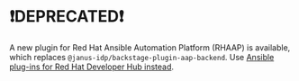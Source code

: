 # ❗DEPRECATED❗

A new plugin for Red Hat Ansible Automation Platform (RHAAP) is available, which replaces `@janus-idp/backstage-plugin-aap-backend`. Use [Ansible plug-ins for Red Hat Developer Hub instead](https://docs.redhat.com/en/documentation/red_hat_ansible_automation_platform/2.4/html/installing_ansible_plug-ins_for_red_hat_developer_hub/index).
